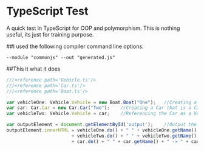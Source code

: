 # TypeScript Test
A quick test in TypeScript for OOP and polymorphism. This is nothing useful, its just for training purpose.

##I used the following compiler command line options:
```
--module "commonjs" --out "generated.js"
```

##This it what it does
```js
///<reference path='Vehicle.ts'/>
///<reference path='Car.ts'/>
///<reference path='Boat.ts'/>

var vehicleOne: Vehicle.Vehicle = new Boat.Boat("One");   //Creating a Boat that is a Vehicle
var car: Car.Car = new Car.Car("Two");    //Creating a Car that is a Car
var vehicleTwo: Vehicle.Vehicle = car;    //Referencing the Car as a Vehicle

var outputElement = document.getElementById('output');    //Output the results
outputElement.innerHTML = vehicleOne.do() + " " + vehicleOne.getName() + "<br />"
                        + vehicleTwo.do() + " " + vehicleTwo.getName() + "<br />"
                        + car.do() + " " + car.getName() + " -> " + car.doCar() + "<br />";
```

